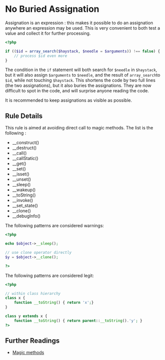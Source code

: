 <!-- PHP Manual -->
# No Buried Assignation 

Assignation is an expression : this makes it possible to do an assignation anywhere an expression may be used. This is very convenient to both test a value and collect it for further processing. 

```php
<?php

if (($id = array_search($haystack, $needle = $arguments)) !== false) {
	// process $id even more
}

```
The condition in the `if` statement will both search for `$needle` in `$haystack`, but it will also assign `$arguments` to `$needle`, and the result of `array_search`to `$id`, while not touching `$haystack`. This shortens the code by two full lines (the two assignations), but it also buries the assignations. They are now difficult to spot in the code, and will surprise anyone reading the code. 

It is recommended to keep assignations as visible as possible.


## Rule Details

This rule is aimed at avoiding direct call to magic methods. The list is the following : 

* \_\_construct()
* \_\_destruct()
* \_\_call()
* \_\_callStatic()
* \_\_get()
* \_\_set()
* \_\_isset()
* \_\_unset()
* \_\_sleep()
* \_\_wakeup()
* \_\_toString()
* \_\_invoke()
* \_\_set_state()
* \_\_clone()
* \_\_debugInfo() 

The following patterns are considered warnings:

```php
<?php

echo $object->__sleep();

// use clone operator directly
$y = $object->__clone();

?>
```

The following patterns are considered legit:


```php
<?php

// within class hierarchy
class x {
	function __toString() { return 'x';}
}

class y extends x {
	function __toString() { return parent::__toString().'y'; }
?>

```

## Further Readings
* [Magic methods](http://php.net/manual/en/language.oop5.magic.php)
